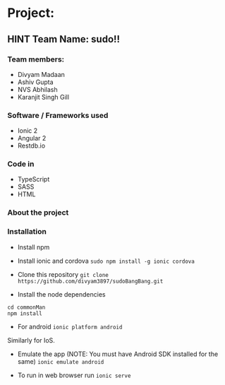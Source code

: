 # Project:

## HINT Team Name: sudo!!

### Team members:
* Divyam Madaan  
* Ashiv Gupta  
* NVS Abhilash  
* Karanjit Singh Gill

### Software / Frameworks used
* Ionic 2
* Angular 2
* Restdb.io

### Code in
* TypeScript
* SASS
* HTML

### About the project

### Installation
* Install npm

* Install ionic and cordova
`sudo npm install -g ionic cordova`

* Clone this repository
`git clone https://github.com/divyam3897/sudoBangBang.git`

* Install the node dependencies
```
cd commonMan
npm install
```

* For android 
`ionic platform android`

Similarly for IoS.

* Emulate the app (NOTE: You must have Android SDK installed for the same)
`ionic emulate android` 
 
* To run in web browser run
`ionic serve`
